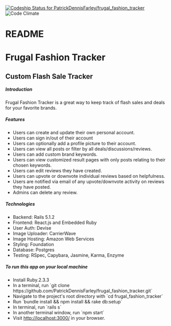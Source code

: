 [ ![Codeship Status for PatrickDennisFarley/frugal_fashion_tracker](https://app.codeship.com/projects/e8ded690-5dac-0135-c5eb-1a2b288d7643/status?branch=master)](https://app.codeship.com/projects/238277)
![Code Climate](https://codeclimate.com/github/PatrickDennisFarley/frugal_fashion_tracker.png)

# README

<h1>Frugal Fashion Tracker</h1>
<h2>Custom Flash Sale Tracker</h2>

<h5>Introduction</h5>
<p>Frugal Fashion Tracker is a great way to keep track of flash sales and deals for your favorite brands.</p>

<h5>Features</h5>
<ul>
<li>Users can create and update their own personal account.</li>
<li>Users can sign in/out of their account</li>
<li>Users can optionally add a profile picture to their account.</li>
<li>Users can view all posts or filter by all deals/discussions/reviews.</li>
<li>Users can add custom brand keywords.</li>
<li>Users can view customized result pages with only posts relating to their chosen keywords.</li>
<li>Users can edit reviews they have created.</li>
<li>Users can upvote or downvote individual reviews based on helpfulness.</li>
<li>Users are notified via email of any upvote/downvote activity on reviews they have posted.</li>
<li>Admins can delete any review.</li>
</ul>




<h5>Technologies</h5>
<ul>
<li>Backend: Rails 5.1.2</li>
<li>Frontend: React.js and Embedded Ruby</li>
<li>User Auth: Devise</li>
<li>Image Uploader: CarrierWave</li>
<li>Image Hosting: Amazon Web Services</li>
<li>Styling: Foundation</li>
<li>Database: Postgres</li>
<li>Testing: RSpec, Capybara, Jasmine, Karma, Enzyme</li>
</ul>

<h5>To run this app on your local machine</h5>
<ul>
<li>Install Ruby.2.3.3</li>
<li>In a terminal, run `git clone https://github.com/PatrickDennisFarley/frugal_fashion_tracker.git`</li>
<li>Navigate to the project's root directory with `cd frugal_fashion_tracker`</li>
<li>Run `bundle install && npm install && rake db:setup`</li>
<li>In terminal, run `rails s`</li>
<li>In another terminal window, run  `npm start`</li>
<li>Visit <a href='http://localhost:3000/'>http://localhost:3000/</a> in your browser.</li>
</ul>
